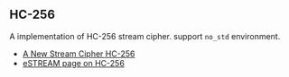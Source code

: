 HC-256
-----

A implementation of HC-256 stream cipher. support `no_std` environment.

* [A New Stream Cipher HC-256](http://eprint.iacr.org/2004/092.pdf)
* [eSTREAM page on HC-256](http://www.ecrypt.eu.org/stream/hc256.html)
